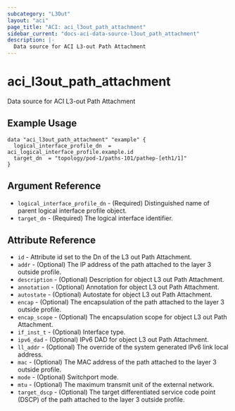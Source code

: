 ```yaml
---
subcategory: "L3Out"
layout: "aci"
page_title: "ACI: aci_l3out_path_attachment"
sidebar_current: "docs-aci-data-source-l3out_path_attachment"
description: |-
  Data source for ACI L3-out Path Attachment
---
```


# aci_l3out_path_attachment

Data source for ACI L3-out Path Attachment

## Example Usage

```hcl
data "aci_l3out_path_attachment" "example" {
  logical_interface_profile_dn  = aci_logical_interface_profile.example.id
  target_dn  = "topology/pod-1/paths-101/pathep-[eth1/1]"
}
```

## Argument Reference

- `logical_interface_profile_dn` - (Required) Distinguished name of parent logical interface profile object.
- `target_dn` - (Required) The logical interface identifier.

## Attribute Reference

- `id` - Attribute id set to the Dn of the L3 out Path Attachment.
- `addr` - (Optional) The IP address of the path attached to the layer 3 outside profile.
- `description` - (Optional) Description for object L3 out Path Attachment.
- `annotation` - (Optional) Annotation for object L3 out Path Attachment.
- `autostate` - (Optional) Autostate for object L3 out Path Attachment.
- `encap` - (Optional) The encapsulation of the path attached to the layer 3 outside profile.
- `encap_scope` - (Optional) The encapsulation scope for object L3 out Path Attachment.
- `if_inst_t` - (Optional) Interface type.
- `ipv6_dad` - (Optional) IPv6 DAD for object L3 out Path Attachment.
- `ll_addr` - (Optional) The override of the system generated IPv6 link local address.
- `mac` - (Optional) The MAC address of the path attached to the layer 3 outside profile.
- `mode` - (Optional) Switchport mode.
- `mtu` - (Optional) The maximum transmit unit of the external network.
- `target_dscp` - (Optional) The target differentiated service code point (DSCP) of the path attached to the layer 3 outside profile.
